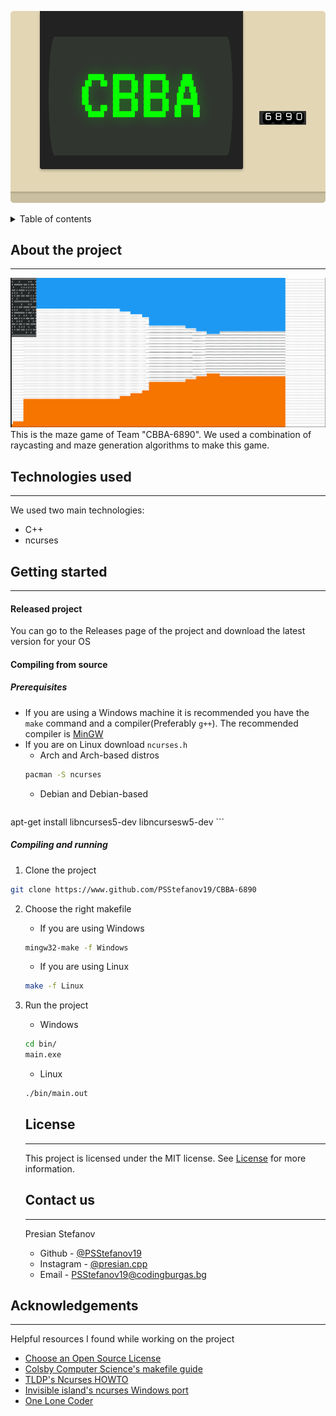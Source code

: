 ![Logo](./images/Logo.png)

<details>
	<summary>Table of contents</summary>
	<ol>
		<li>
			<a href = "#about-the-project">About the project</a>
		</li>
		<li>
			<a href = "#Technologies-used">Technologies used</a>
		</li>
		<li>
			<a href = "#Getting-started">Getting started</a>
			<ul>
				<li>
					<a href = "#Released-project">Released project</a>
				</li>
				<li>
					<a href = "#Compiling-from-spurce">Compiling from source</a>
				</li>
			</ul>
		</li>
		<li>
			<a href="#License">License</a>
		</li>
		<li>
			<a href="#Contact-us">Contact us</a>
		</li>
		<li>
			<a href="#Acknowledgements">Acknowledgements</a>
		</li>
	</ol>
</details>



## About the project
---
![Game image](./images/gameImage.png)
This is the maze game of Team "CBBA-6890". We used a combination of raycasting and maze generation algorithms to make this game.

## Technologies used
---
We used two main technologies:
* C++
* ncurses

## Getting started
---
#### Released project
You can go to the Releases page of the project and download the latest version for your OS

#### Compiling from source

##### Prerequisites
+ If you are using a Windows machine it is recommended you have the ```make``` command and a compiler(Preferably ```g++```). The recommended compiler is [MinGW](https://sourceforge.net/projects/mingw)
+ If you are on Linux download ```ncurses.h```
	+ Arch and Arch-based distros
	```sh
	pacman -S ncurses
	```
	+ Debian and Debian-based
	```sh
apt-get install libncurses5-dev libncursesw5-dev
	```
##### Compiling and running
1. Clone the project
```sh
git clone https://www.github.com/PSStefanov19/CBBA-6890
```
2. Choose the right makefile
	+ If you are using Windows
	```sh
	mingw32-make -f Windows
	```
	+ If you are using Linux
	```sh
	make -f Linux
	```
1. Run the project
	+ Windows
	```sh
	cd bin/
	main.exe
	```
	+ Linux
	```sh
	./bin/main.out
	```
	## License
	---
	This project is licensed under the MIT license. See [License](License) for more information.
	
	## Contact us
	---
	Presian Stefanov
	+ Github - [@PSStefanov19](https://github.com/PSStefanov19)
	+ Instagram - [@presian.cpp](https://www.instagram.com/presian.cpp/)
	+ Email - PSStefanov19@codingburgas.bg
## Acknowledgements
---
Helpful resources I found while working on the project
+ [Choose an Open Source License](https://choosealicense.com/)
+ [Colsby Computer Science's makefile guide](https://www.cs.colby.edu/maxwell/courses/tutorials/maketutor/)
+ [TLDP's Ncurses HOWTO](https://tldp.org/HOWTO/NCURSES-Programming-HOWTO/)
+ [Invisible island's ncurses Windows port](https://invisible-island.net/ncurses/ncurses.html)
+ [One Lone Coder](https://github.com/OneLoneCoder)